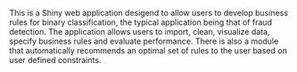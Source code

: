 This is a Shiny web application desigend to allow users to develop business rules for binary classification, the typical application
being that of fraud detection. The  application allows users to  import, clean, visualize data, specify business rules and evaluate 
performance. There is also a module that automatically recommends an optimal set of rules to the user based on user defined constraints.
